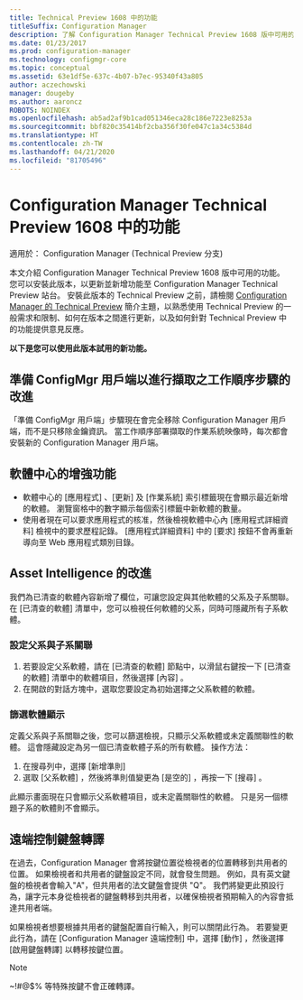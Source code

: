 ```yaml
---
title: Technical Preview 1608 中的功能
titleSuffix: Configuration Manager
description: 了解 Configuration Manager Technical Preview 1608 版中可用的功能。
ms.date: 01/23/2017
ms.prod: configuration-manager
ms.technology: configmgr-core
ms.topic: conceptual
ms.assetid: 63e1df5e-637c-4b07-b7ec-95340f43a805
author: aczechowski
manager: dougeby
ms.author: aaroncz
ROBOTS: NOINDEX
ms.openlocfilehash: ab5ad2af9b1cad051346eca28c186e7223e8253a
ms.sourcegitcommit: bbf820c35414bf2cba356f30fe047c1a34c5384d
ms.translationtype: HT
ms.contentlocale: zh-TW
ms.lasthandoff: 04/21/2020
ms.locfileid: "81705496"
---
```

# <a name="capabilities-in-technical-preview-1608-for-configuration-manager"></a>Configuration Manager Technical Preview 1608 中的功能

適用於：  Configuration Manager (Technical Preview 分支)

本文介紹 Configuration Manager Technical Preview 1608 版中可用的功能。 您可以安裝此版本，以更新並新增功能至 Configuration Manager Technical Preview 站台。      安裝此版本的 Technical Preview 之前，請檢閱 [Configuration Manager 的 Technical Preview](../../core/get-started/technical-preview.md) 簡介主題，以熟悉使用 Technical Preview 的一般需求和限制、如何在版本之間進行更新，以及如何針對 Technical Preview 中的功能提供意見反應。    


**以下是您可以使用此版本試用的新功能。**  




##  <a name="improvements-to-the-prepare-configmgr-client-for-capture-task-sequence-step"></a>準備 ConfigMgr 用戶端以進行擷取之工作順序步驟的改進  
「準備 ConfigMgr 用戶端」步驟現在會完全移除 Configuration Manager 用戶端，而不是只移除金鑰資訊。 當工作順序部署擷取的作業系統映像時，每次都會安裝新的 Configuration Manager 用戶端。  


## <a name="improvements-to-software-center"></a>軟體中心的增強功能
* 軟體中心的 [應用程式]  、[更新]  及 [作業系統]  索引標籤現在會顯示最近新增的軟體。 瀏覽窗格中的數字顯示每個索引標籤中新軟體的數量。
* 使用者現在可以要求應用程式的核准，然後檢視軟體中心內 [應用程式詳細資料]  檢視中的要求歷程記錄。 [應用程式詳細資料]  中的 [要求]  按鈕不會再重新導向至 Web 應用程式類別目錄。

## <a name="improvements-to-asset-intelligence"></a>Asset Intelligence 的改進
我們為已清查的軟體內容新增了欄位，可讓您設定與其他軟體的父系及子系關聯。 在 [已清查的軟體] 清單中，您可以檢視任何軟體的父系，同時可隱藏所有子系軟體。

### <a name="configure-a-parent-to-child-relationship"></a>設定父系與子系關聯
  1. 若要設定父系軟體，請在 [已清查的軟體] 節點中，以滑鼠右鍵按一下 [已清查的軟體]  清單中的軟體項目，然後選擇 [內容]  。
  2. 在開啟的對話方塊中，選取您要設定為初始選擇之父系軟體的軟體。

### <a name="filter-the-software-display"></a>篩選軟體顯示
定義父系與子系關聯之後，您可以篩選檢視，只顯示父系軟體或未定義關聯性的軟體。 這會隱藏設定為另一個已清查軟體子系的所有軟體。 操作方法：
   1. 在搜尋列中，選擇 [新增準則] 
   2. 選取 [父系軟體]  ，然後將準則值變更為 [是空的]  ，再按一下 [搜尋]  。

此顯示畫面現在只會顯示父系軟體項目，或未定義關聯性的軟體。 只是另一個標題子系的軟體則不會顯示。

## <a name="remote-control-keyboard-translation"></a>遠端控制鍵盤轉譯
在過去，Configuration Manager 會將按鍵位置從檢視者的位置轉移到共用者的位置。 如果檢視者和共用者的鍵盤設定不同，就會發生問題。 例如，具有英文鍵盤的檢視者會輸入"A"，但共用者的法文鍵盤會提供 "Q"。 我們將變更此預設行為，讓字元本身從檢視者的鍵盤轉移到共用者，以確保檢視者預期輸入的內容會抵達共用者端。

如果檢視者想要根據共用者的鍵盤配置自行輸入，則可以關閉此行為。 若要變更此行為，請在 [Configuration Manager 遠端控制]  中，選擇 [動作]  ，然後選擇 [啟用鍵盤轉譯]  以轉移按鍵位置。

> [!NOTE]
>
> ~!#@$% 等特殊按鍵不會正確轉譯。
